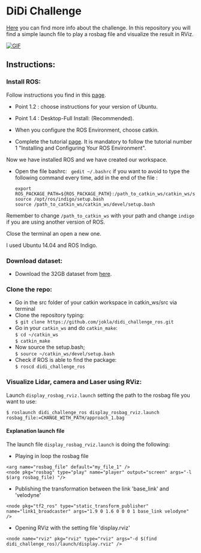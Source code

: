 #  DiDi Challenge 

[Here](https://www.udacity.com/didi-challenge) you can find more info about the challenge. In this repository you will find a simple launch file to play a rosbag file and visualize the result in RViz.

[![GIF](./visualization.gif)](https://www.youtube.com/watch?v=8ajTBb6EDWE)

## Instructions:

### Install ROS:

Follow instructions you find in this <a href="http://wiki.ros.org/ROS/Installation" target="_parent">page</a>.

* Point 1.2 : choose instructions for your version of Ubuntu.

* Point 1.4 : Desktop-Full Install: (Recommended).

* When you configure the ROS Environment, choose catkin.

* Complete the tutorial <a href="http://wiki.ros.org/ROS/Tutorials" target="_parent">page</a>. It is mandatory to follow the tutorial number 1 "Installing and Configuring Your ROS Environment".

Now we have installed ROS and we have created our workspace.

* Open the file bashrc:
	` gedit ~/.bashrc`
if you want to avoid to type the following command every time, add in the end of the file :	
	
  ``` 
  export ROS_PACKAGE_PATH=${ROS_PACKAGE_PATH}:/path_to_catkin_ws/catkin_ws/src
  source /opt/ros/indigo/setup.bash
  source /path_to_catkin_ws/catkin_ws/devel/setup.bash
  ```
Remember to change `/path_to_catkin_ws` with your path and change `indigo` if you are using another version of ROS.

Close the terminal an open a new one.

I used Ubuntu 14.04 and ROS Indigo.

### Download dataset:
* Download the 32GB dataset from [here](http://academictorrents.com/details/76352487923a31d47a6029ddebf40d9265e770b5).

### Clone the repo:
* Go in the src folder of your catkin workspace in catkin_ws/src via terminal   
* Clone the repository typing:   
  `$ git clone https://github.com/jokla/didi_challenge_ros.git`   
* Go in your `catkin_ws` and do `catkin_make`:   
  `$ cd ~/catkin_ws`   
  `$ catkin_make`   
* Now source the setup.bash;   
  `$ source ~/catkin_ws/devel/setup.bash`   
* Check if ROS is able to find the package:  
  `$ roscd didi_challenge_ros`  


### Visualize Lidar, camera and Laser using RViz:
Launch `display_rosbag_rviz.launch` setting the path to the rosbag file you want to use:   
 ```
 $ roslaunch didi_challenge_ros display_rosbag_rviz.launch rosbag_file:=CHANGE_WITH_PATH/approach_1.bag
 ```
 
#### Explanation launch file
The launch file `display_rosbag_rviz.launch` is doing the following:
* Playing in loop the rosbag file   
```
<arg name="rosbag_file" default="my_file_1" />
<node pkg="rosbag" type="play" name="player" output="screen" args="-l $(arg rosbag_file) "/>
```
* Publishing the transformation between the link 'base_link' and 'velodyne'    
```
<node pkg="tf2_ros" type="static_transform_publisher" name="link1_broadcaster" args="1.9 0 1.6 0 0 0 1 base_link velodyne" />
```

 * Opening RViz with the setting file 'display.rviz'   
```
<node name="rviz" pkg="rviz" type="rviz" args="-d $(find didi_challenge_ros)/launch/display.rviz" />
```
